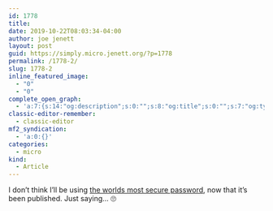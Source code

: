 ```yaml
---
id: 1778
title: 
date: 2019-10-22T08:03:34-04:00
author: joe jenett
layout: post
guid: https://simply.micro.jenett.org/?p=1778
permalink: /1778-2/
slug: 1778-2
inline_featured_image:
  - "0"
  - "0"
complete_open_graph:
  - 'a:7:{s:14:"og:description";s:0:"";s:8:"og:title";s:0:"";s:7:"og:type";s:0:"";s:12:"twitter:card";s:7:"summary";s:15:"twitter:creator";s:0:"";s:19:"twitter:description";s:0:"";s:8:"og:image";s:0:"";}'
classic-editor-remember:
  - classic-editor
mf2_syndication:
  - 'a:0:{}'
categories:
  - micro
kind:
  - Article
---
```

I don’t think I’ll be using [the worlds most secure password](https://mostsecure.pw/ "mostsecure.pw - The worlds most secure password"), now that it’s been published. Just saying... 🙄